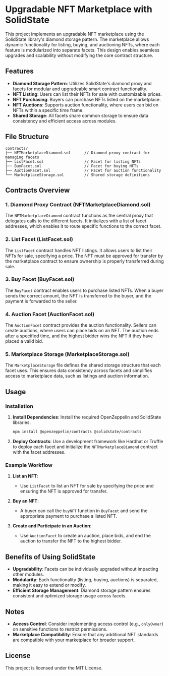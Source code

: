 # Upgradable NFT Marketplace with SolidState

This project implements an upgradable NFT marketplace using the SolidState library's diamond storage pattern. The marketplace allows dynamic functionality for listing, buying, and auctioning NFTs, where each feature is modularized into separate facets. This design enables seamless upgrades and scalability without modifying the core contract structure.

## Features

- **Diamond Storage Pattern**: Utilizes SolidState's diamond proxy and facets for modular and upgradeable smart contract functionality.
- **NFT Listing**: Users can list their NFTs for sale with customizable prices.
- **NFT Purchasing**: Buyers can purchase NFTs listed on the marketplace.
- **NFT Auctions**: Supports auction functionality, where users can bid on NFTs within a specific time frame.
- **Shared Storage**: All facets share common storage to ensure data consistency and efficient access across modules.

## File Structure

```plaintext
contracts/
├── NFTMarketplaceDiamond.sol      // Diamond proxy contract for managing facets
├── ListFacet.sol                  // Facet for listing NFTs
├── BuyFacet.sol                   // Facet for buying NFTs
├── AuctionFacet.sol               // Facet for auction functionality
└── MarketplaceStorage.sol         // Shared storage definitions
```

## Contracts Overview

### 1. Diamond Proxy Contract (NFTMarketplaceDiamond.sol)

The `NFTMarketplaceDiamond` contract functions as the central proxy that delegates calls to the different facets. It initializes with a list of facet addresses, which enables it to route specific functions to the correct facet.

### 2. List Facet (ListFacet.sol)

The `ListFacet` contract handles NFT listings. It allows users to list their NFTs for sale, specifying a price. The NFT must be approved for transfer by the marketplace contract to ensure ownership is properly transferred during sale.

### 3. Buy Facet (BuyFacet.sol)

The `BuyFacet` contract enables users to purchase listed NFTs. When a buyer sends the correct amount, the NFT is transferred to the buyer, and the payment is forwarded to the seller.

### 4. Auction Facet (AuctionFacet.sol)

The `AuctionFacet` contract provides the auction functionality. Sellers can create auctions, where users can place bids on an NFT. The auction ends after a specified time, and the highest bidder wins the NFT if they have placed a valid bid.

### 5. Marketplace Storage (MarketplaceStorage.sol)

The `MarketplaceStorage` file defines the shared storage structure that each facet uses. This ensures data consistency across facets and simplifies access to marketplace data, such as listings and auction information.

## Usage

### Installation

1. **Install Dependencies**: Install the required OpenZeppelin and SolidState libraries.

   ```bash
   npm install @openzeppelin/contracts @solidstate/contracts
   ```

2. **Deploy Contracts**: Use a development framework like Hardhat or Truffle to deploy each facet and initialize the `NFTMarketplaceDiamond` contract with the facet addresses.

### Example Workflow

1. **List an NFT**: 
   - Use `ListFacet` to list an NFT for sale by specifying the price and ensuring the NFT is approved for transfer.

2. **Buy an NFT**:
   - A buyer can call the `buyNFT` function in `BuyFacet` and send the appropriate payment to purchase a listed NFT.

3. **Create and Participate in an Auction**:
   - Use `AuctionFacet` to create an auction, place bids, and end the auction to transfer the NFT to the highest bidder.

## Benefits of Using SolidState

- **Upgradability**: Facets can be individually upgraded without impacting other modules.
- **Modularity**: Each functionality (listing, buying, auctions) is separated, making it easy to extend or modify.
- **Efficient Storage Management**: Diamond storage pattern ensures consistent and optimized storage usage across facets.

## Notes

- **Access Control**: Consider implementing access control (e.g., `onlyOwner`) on sensitive functions to restrict permissions.
- **Marketplace Compatibility**: Ensure that any additional NFT standards are compatible with your marketplace for broader support.

## License

This project is licensed under the MIT License.
